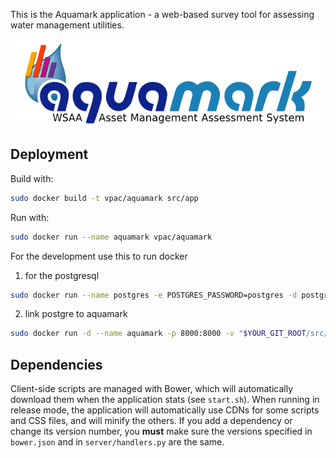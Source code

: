 This is the Aquamark application - a web-based survey tool for assessing
water management utilities.

![Aquamark Logo](doc/aquamark_logo.png)

## Deployment

Build with:

```bash
sudo docker build -t vpac/aquamark src/app
```

Run with:

```bash
sudo docker run --name aquamark vpac/aquamark
```

For the development use this to run docker
1. for the postgresql
```bash
sudo docker run --name postgres -e POSTGRES_PASSWORD=postgres -d postgres
```
2. link postgre to aquamark
```bash
sudo docker run -d --name aquamark -p 8000:8000 -v "$YOUR_GIT_ROOT/src/app:/usr/share/aquamark" --link postgres:postgres vpac/aquamark
```

## Dependencies

Client-side scripts are managed with Bower, which will automatically download
them when the application stats (see `start.sh`). When running in release
mode, the application will automatically use CDNs for some scripts and CSS
files, and will minify the others. If you add a dependency or change its
version number, you **must** make sure the versions specified in `bower.json`
and in `server/handlers.py` are the same.
